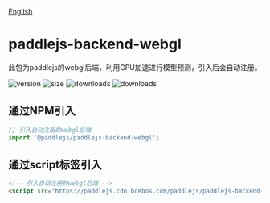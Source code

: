 [English](./README.md)
# paddlejs-backend-webgl

此包为paddlejs的webgl后端，利用GPU加速进行模型预测，引入后会自动注册。

<img src="https://img.shields.io/npm/v/@paddlejs/paddlejs-backend-webgl?color=success" alt="version"> <img src="https://img.shields.io/bundlephobia/min/@paddlejs/paddlejs-backend-webgl" alt="size"> <img src="https://img.shields.io/npm/dm/@paddlejs/paddlejs-backend-webgl?color=orange" alt="downloads"> <img src="https://img.shields.io/npm/dt/@paddlejs/paddlejs-backend-webgl" alt="downloads">

## 通过NPM引入

```js
// 引入自动注册的webgl后端
import '@paddlejs/paddlejs-backend-webgl';

```

## 通过script标签引入

```html
<!-- 引入自动注册的webgl后端 -->
<script src="https://paddlejs.cdn.bcebos.com/paddlejs/paddlejs-backend-webgl"></script>
```
